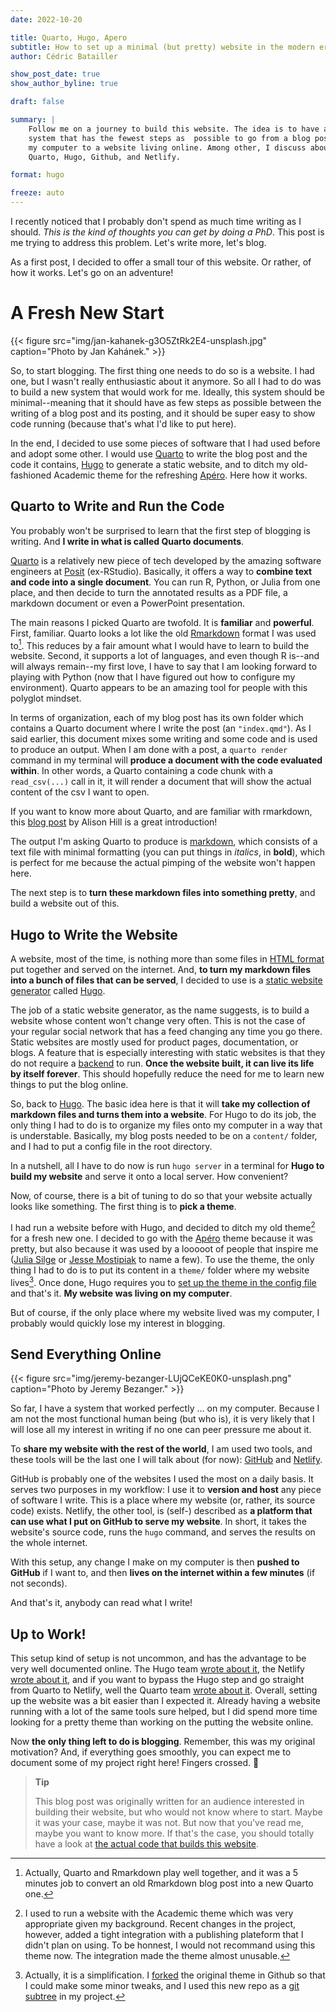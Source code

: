 ```yaml
---
date: 2022-10-20

title: Quarto, Hugo, Apero
subtitle: How to set up a minimal (but pretty) website in the modern era.
author: Cédric Batailler

show_post_date: true
show_author_byline: true

draft: false

summary: |
    Follow me on a journey to build this website. The idea is to have a 
    system that has the fewest steps as  possible to go from a blog post on 
    my computer to a website living online. Among other, I discuss about 
    Quarto, Hugo, Github, and Netlify.

format: hugo

freeze: auto
---
```


I recently noticed that I probably don't spend as much time writing as I
should. *This is the kind of thoughts you can get by doing a
PhD*. This post is me trying to address this problem. Let's write more, let's
blog.

As a first post, I decided to offer a small tour of this website. Or rather,
of how it works. Let's go on an adventure!

# A Fresh New Start

{{< figure src="img/jan-kahanek-g3O5ZtRk2E4-unsplash.jpg" caption="Photo by Jan Kahánek." >}}

So, to start blogging. The first thing one needs to do so is a website. I had
one, but I wasn't really enthusiastic about it anymore. So all I had to do was
to build a new system that would work for me. Ideally, this system should
be minimal--meaning that it should have as few steps as possible between the
writing of a blog post and its posting, and it should be super easy to show
code running (because that's what I'd like to put here).

In the end, I decided to use some pieces of software that I had used
before and adopt some other. I would use [Quarto](https://quarto.org/)
to write the blog post and the code it contains, [Hugo](https://gohugo.io/) to
generate a static website, and to ditch my old-fashioned Academic theme for
the refreshing [Apéro](https://github.com/hugo-apero/). Here how it works.

## Quarto to Write and Run the Code

You probably won't be surprised to learn that the first step of blogging is
writing. And **I write in what is called Quarto documents**.

[Quarto](https://quarto.org/) is a relatively new piece of tech developed by
the amazing software engineers at [Posit](https://www.rstudio.com/)
(ex-RStudio). Basically, it offers a way to **combine text and code into a
single document**. You can run R, Python, or Julia from one place, and then
decide to turn the annotated results as a PDF file, a markdown document or even a
PowerPoint presentation.

The main reasons I picked Quarto are twofold. It is **familiar** and
**powerful**. First, familiar. Quarto looks a lot like the old
[Rmarkdown](https://rmarkdown.rstudio.com/) format I was used to[^1]. This
reduces by a fair amount what I would have to learn to
build the website. Second, it supports a lot of languages, and even though R
is--and will always remain--my first love, I have to say that I am looking
forward to playing with Python (now that I have figured out how to configure my
environment). Quarto appears to be an amazing tool for people with this
polyglot mindset.

In terms of organization, each of my blog post has its own folder which
contains a Quarto document where I write the post (an `"index.qmd"`). As I said
earlier, this document mixes some writing and some code and is used to
produce an output. When I am done with a post, a `quarto render` command
in my terminal will **produce a document with the code evaluated within**. In
other words, a Quarto containing a code chunk with a `read_csv(...)` call in
it, it will render a document that will show the actual content of the csv I want
to open.

If you want to know more about Quarto, and are familiar with rmarkdown, this
[blog post](https://www.apreshill.com/blog/2022-04-we-dont-talk-about-quarto/)
by Alison Hill is a great introduction!

The output I'm asking Quarto to produce is
[markdown](https://en.wikipedia.org/wiki/Markdown), which consists of a text
file with minimal formatting (you can put things in *italics*, in **bold**),
which is perfect for me because the actual pimping of the website won't
happen here.

The next step is to **turn these markdown files into something pretty**, and
build a website out of this.

## Hugo to Write the Website

A website, most of the time, is nothing more than some files in [HTML
format](https://en.wikipedia.org/wiki/HTML) put together and served on the
internet. And, **to turn my markdown files into a bunch of files that can be
served**, I decided to use is a
[static website generator](https://en.wikipedia.org/wiki/Static_site_generator)
called [Hugo](https://gohugo.io/).

The job of a static website generator, as the name suggests, is to build a
website whose content won't change very often. This is not the case of your
regular social network that has a feed changing any time you go there. Static
websites are mostly used for product pages, documentation, or blogs. A feature
that is especially interesting with static websites is that they do not require
a [backend](https://en.wikipedia.org/wiki/Frontend_and_backend) to run.
**Once the website built, it can live its life by itself forever**. This
should hopefully reduce the need for me to learn new things to
put the blog online.

So, back to [Hugo](https://gohugo.io/). The basic idea here is that it will
**take my collection of markdown files and turns them into a website**. For
Hugo to do its job, the only thing I had to do is to organize my files onto
my computer in a way that is understable. Basically, my blog posts needed
to be on a `content/` folder, and I had to put a config file in the root
directory.

In a nutshell, all I have to do now is run `hugo server` in a terminal for
**Hugo to build my website** and serve it onto a local server. How convenient?

Now, of course, there is a bit of tuning to do so that your website
actually looks like something. The first thing is to **pick a theme**.

I had run a website before with Hugo, and decided to ditch my old theme[^2] for
a fresh new one. I decided to go with the
[Apéro](https://github.com/hugo-apero/hugo-apero) theme because it was pretty,
but also because it was used by a looooot of people that inspire me
([Julia Silge](https://juliasilge.com/) or
[Jesse Mostipiak](https://www.jessemaegan.com/) to name a few). To use the
theme, the only thing I had to do is to put its content in a
`theme/` folder where my website lives[^3]. Once done, Hugo requires you to
[set up the theme in the config file](https://gohugo.io/getting-started/configuration/#theme)
and that's it. **My website was living on my computer**.

But of course, if the only place where my website lived was my computer, I
probably would quickly lose my interest in blogging.

## Send Everything Online

{{< figure src="img/jeremy-bezanger-LUjQCeKE0K0-unsplash.png" caption="Photo by Jeremy Bezanger." >}}

So far, I have a system that worked perfectly ... on my computer. Because I
am not the most functional human being (but who is), it is very likely that
I will lose all my interest in writing if no one can peer pressure me
about it.

To **share my website with the rest of the world**, I am used two tools, and
these tools will be the last one I will talk about (for now):
[GitHub](https://github.com/) and [Netlify](https://www.netlify.com/).

GitHub is probably one of the websites I used the most on a daily basis.
It serves two purposes in my workflow: I use it to **version and host** any
piece of software I write. This is a place where my website (or, rather, its
source code) exists. Netlify, the other tool, is (self-) described
as **a platform that can use what I put on GitHub to serve my website**. In
short, it takes the website's source code, runs the `hugo` command, and
serves the results on the whole internet.

With this setup, any change I make on my computer is then **pushed to
GitHub** if I want to, and then **lives on the internet within a few minutes**
(if not seconds).

And that's it, anybody can read what I write!

## Up to Work!

This setup kind of setup is not uncommon, and has the advantage to be very well
documented online. The Hugo team
[wrote about it](https://gohugo.io/hosting-and-deployment/hosting-on-netlify/),
the Netlify
[wrote about it](https://docs.netlify.com/integrations/frameworks/hugo/), and
if you want to bypass the Hugo step and go straight from Quarto to Netlify,
well the Quarto team
[wrote about it](https://quarto.org/docs/publishing/netlify.html). Overall,
setting up the website was a bit easier than I expected it. Already
having a website running with a lot of the same tools sure helped, but I
did spend more time looking for a pretty theme than working on the putting
the website online.

Now **the only thing left to do is blogging**. Remember, this was my original
motivation? And, if everything goes smoothly, you can expect me to document
some of my project right here! Fingers crossed. 🤞

> **Tip**
>
> This blog post was originally written for an audience interested in
> building their website, but who would not know where to start.
> Maybe it was your case, maybe it was not. But now that you've read me,
> maybe you want to know more. If that's the case, you should totally have a look
> at [the actual code that builds this website](https://github.com/cedricbatailler/cedricbatailler.me/).

[^1]: Actually, Quarto and Rmarkdown play well together, and it was a 5 minutes
    job to convert an old Rmarkdown blog post into a new Quarto one.

[^2]: I used to run a website with the Academic theme which was very
    appropriate given my background. Recent changes in the project, however, added
    a tight integration with a publishing plateform that I didn't plan on using.
    To be honnest, I would not recommand using this theme now. The integration
    made the theme almost unusable.

[^3]: Actually, it is a simplification. I
    [forked](https://github.com/cedricbatailler/hugo-apero/) the original theme
    in Github so that I could make some minor tweaks, and I used this new repo as a
    [git subtree](https://www.atlassian.com/git/tutorials/git-subtree) in my
    project.
